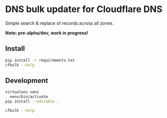 
# DNS bulk updater for Cloudflare DNS

Simple search & replace of records across all zones.

**Note: pre-alpha/dev, work in progress!**

## Install
```sh
pip install -r requirements.txt
cfbulk --help
```

## Development

```sh
virtualenv venv
. venv/bin/activate
pip install --editable .

cfbulk --help
```